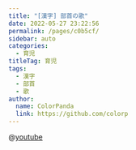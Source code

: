 ```yaml
---
title: "[漢字] 部首の歌"
date: 2022-05-27 23:22:56
permalink: /pages/c0b5cf/
sidebar: auto
categories:
  - 育児
titleTag: 育児
tags:
  - 漢字
  - 部首
  - 歌
author:
  name: ColorPanda
  link: https://github.com/colorp
---
```


@[youtube](https://www.youtube.com/watch?v=J9m7ceI7gqU)
